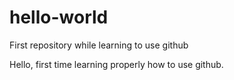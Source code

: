 # hello-world
First repository while learning to use github

Hello, first time learning properly how to use github.

